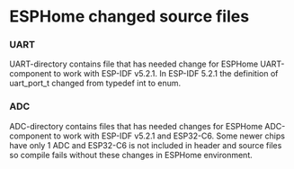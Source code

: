 # ESPHome changed source files

### UART

UART-directory contains file that has needed change for ESPHome UART-component to work with ESP-IDF v5.2.1. In ESP-IDF 5.2.1 the definition of uart_port_t changed from typedef int to enum.

### ADC

ADC-directory contains files that has needed changes for ESPHome ADC-component to work with ESP-IDF v5.2.1 and ESP32-C6. Some newer chips have only 1 ADC and ESP32-C6 is not included in header and source files so compile fails without these changes in ESPHome environment.


